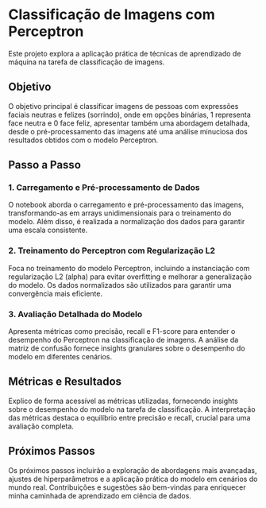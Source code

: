# Classificação de Imagens com Perceptron

Este projeto explora a aplicação prática de técnicas de aprendizado de máquina na tarefa de classificação de imagens.

## Objetivo

O objetivo principal é classificar imagens de pessoas com expressões faciais neutras e felizes (sorrindo), onde em opções binárias, 1 representa face neutra e 0 face feliz, apresentar também uma abordagem detalhada, desde o pré-processamento das imagens até uma análise minuciosa dos resultados obtidos com o modelo Perceptron.

## Passo a Passo

### 1. Carregamento e Pré-processamento de Dados

O notebook aborda o carregamento e pré-processamento das imagens, transformando-as em arrays unidimensionais para o treinamento do modelo. Além disso, é realizada a normalização dos dados para garantir uma escala consistente.

### 2. Treinamento do Perceptron com Regularização L2

Foca no treinamento do modelo Perceptron, incluindo a instanciação com regularização L2 (alpha) para evitar overfitting e melhorar a generalização do modelo. Os dados normalizados são utilizados para garantir uma convergência mais eficiente.

### 3. Avaliação Detalhada do Modelo

Apresenta métricas como precisão, recall e F1-score para entender o desempenho do Perceptron na classificação de imagens. A análise da matriz de confusão fornece insights granulares sobre o desempenho do modelo em diferentes cenários.

## Métricas e Resultados

Explico de forma acessível as métricas utilizadas, fornecendo insights sobre o desempenho do modelo na tarefa de classificação. A interpretação das métricas destaca o equilíbrio entre precisão e recall, crucial para uma avaliação completa.

## Próximos Passos

Os próximos passos incluirão a exploração de abordagens mais avançadas, ajustes de hiperparâmetros e a aplicação prática do modelo em cenários do mundo real. Contribuições e sugestões são bem-vindas para enriquecer minha caminhada de aprendizado em ciência de dados.
